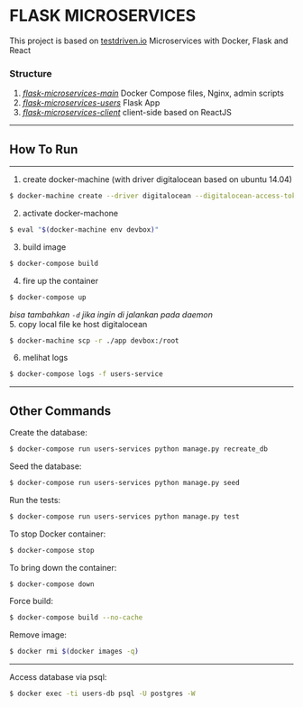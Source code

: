 # FLASK MICROSERVICES

This project is based on [testdriven.io](http://testdriven.io/) Microservices with Docker, Flask and React

### Structure
1. _[flask-microservices-main](https://github.com/repodevs/flask-microservices-main)_ Docker Compose files, Nginx, admin scripts
2. _[flask-microservices-users](https://github.com/repodevs/flask-microservices-users)_ Flask App
3. _[flask-microservices-client](https://github.com/repodevs/flask-microservices-client)_ client-side based on ReactJS
---

## How To Run
----
1. create docker-machine (with driver digitalocean based on ubuntu 14.04)   
```bash
$ docker-machine create --driver digitalocean --digitalocean-access-token=DO_TOKEN --digitalocean-image ubuntu-14-04-x64 devbox
```
2. activate docker-machone   
```bash
$ eval "$(docker-machine env devbox)"
```
3. build image   
```bash
$ docker-compose build
```
4. fire up the container   
```bash
$ docker-compose up
```
_bisa tambahkan `-d` jika ingin di jalankan pada daemon_   
5. copy local file ke host digitalocean   
```bash
$ docker-machine scp -r ./app devbox:/root
```
6. melihat logs   
```bash
$ docker-compose logs -f users-service
```
----

## Other Commands

Create the database:
```bash
$ docker-compose run users-services python manage.py recreate_db
```
Seed the database:
```bash
$ docker-compose run users-services python manage.py seed
```
Run the tests:
```bash
$ docker-compose run users-services python manage.py test
```
To stop Docker container:
```bash
$ docker-compose stop
```
To bring down the container:
```bash
$ docker-compose down
```
Force build:
```bash
$ docker-compose build --no-cache
```
Remove image:
```bash
$ docker rmi $(docker images -q)
```
---
Access database via psql:
```bash
$ docker exec -ti users-db psql -U postgres -W
```

